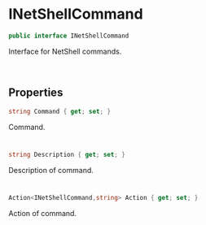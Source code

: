 # INetShellCommand

```csharp
public interface INetShellCommand
```

Interface for NetShell commands.

<br>

## Properties

```csharp
string Command { get; set; }
```
Command.

#

```csharp
string Description { get; set; }
```
Description of command.

# 

```csharp
Action<INetShellCommand,string> Action { get; set; }
```
Action of command.

